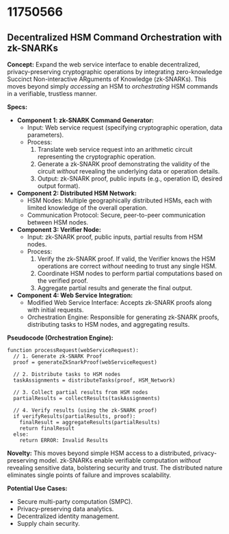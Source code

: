 # 11750566

## Decentralized HSM Command Orchestration with zk-SNARKs

**Concept:** Expand the web service interface to enable decentralized, privacy-preserving cryptographic operations by integrating zero-knowledge Succinct Non-interactive ARguments of Knowledge (zk-SNARKs). This moves beyond simply *accessing* an HSM to *orchestrating* HSM commands in a verifiable, trustless manner.

**Specs:**

*   **Component 1: zk-SNARK Command Generator:**
    *   Input: Web service request (specifying cryptographic operation, data parameters).
    *   Process:
        1.  Translate web service request into an arithmetic circuit representing the cryptographic operation.
        2.  Generate a zk-SNARK proof demonstrating the validity of the circuit *without* revealing the underlying data or operation details.
        3.  Output: zk-SNARK proof, public inputs (e.g., operation ID, desired output format).
*   **Component 2: Distributed HSM Network:**
    *   HSM Nodes: Multiple geographically distributed HSMs, each with limited knowledge of the overall operation.
    *   Communication Protocol: Secure, peer-to-peer communication between HSM nodes.
*   **Component 3: Verifier Node:**
    *   Input: zk-SNARK proof, public inputs, partial results from HSM nodes.
    *   Process:
        1.  Verify the zk-SNARK proof. If valid, the Verifier knows the HSM operations are correct *without* needing to trust any single HSM.
        2.  Coordinate HSM nodes to perform partial computations based on the verified proof.
        3.  Aggregate partial results and generate the final output.
*   **Component 4: Web Service Integration:**
    *   Modified Web Service Interface: Accepts zk-SNARK proofs along with initial requests.
    *   Orchestration Engine: Responsible for generating zk-SNARK proofs, distributing tasks to HSM nodes, and aggregating results.

**Pseudocode (Orchestration Engine):**

```
function processRequest(webServiceRequest):
  // 1. Generate zk-SNARK Proof
  proof = generateZkSnarkProof(webServiceRequest)

  // 2. Distribute tasks to HSM nodes
  taskAssignments = distributeTasks(proof, HSM_Network)

  // 3. Collect partial results from HSM nodes
  partialResults = collectResults(taskAssignments)

  // 4. Verify results (using the zk-SNARK proof)
  if verifyResults(partialResults, proof):
    finalResult = aggregateResults(partialResults)
    return finalResult
  else:
    return ERROR: Invalid Results
```

**Novelty:** This moves beyond simple HSM access to a distributed, privacy-preserving model. zk-SNARKs enable verifiable computation *without* revealing sensitive data, bolstering security and trust. The distributed nature eliminates single points of failure and improves scalability.

**Potential Use Cases:**

*   Secure multi-party computation (SMPC).
*   Privacy-preserving data analytics.
*   Decentralized identity management.
*   Supply chain security.